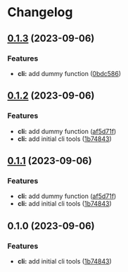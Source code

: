 # Changelog

## [0.1.3](https://github.com/renz0ca/release-please-tests/compare/text-tools-v0.1.2...text-tools-v0.1.3) (2023-09-06)


### Features

* **cli:** add dummy function ([0bdc586](https://github.com/renz0ca/release-please-tests/commit/0bdc586b0cc0e4d0acee039238b48cc1eb180422))

## [0.1.2](https://github.com/renz0ca/release-please-tests/compare/text-tools-v0.1.1...text-tools-v0.1.2) (2023-09-06)


### Features

* **cli:** add dummy function ([af5d71f](https://github.com/renz0ca/release-please-tests/commit/af5d71f2e87eade8d4561fe44b29be43cd6c01e8))
* **cli:** add initial cli tools ([1b74843](https://github.com/renz0ca/release-please-tests/commit/1b748437ffefbd7c344a5c14945400582b59f757))

## [0.1.1](https://github.com/renz0ca/release-please-tests/compare/text-tools-v0.1.0...text-tools-v0.1.1) (2023-09-06)


### Features

* **cli:** add dummy function ([af5d71f](https://github.com/renz0ca/release-please-tests/commit/af5d71f2e87eade8d4561fe44b29be43cd6c01e8))
* **cli:** add initial cli tools ([1b74843](https://github.com/renz0ca/release-please-tests/commit/1b748437ffefbd7c344a5c14945400582b59f757))

## 0.1.0 (2023-09-06)


### Features

* **cli:** add initial cli tools ([1b74843](https://github.com/renz0ca/release-please-tests/commit/1b748437ffefbd7c344a5c14945400582b59f757))
